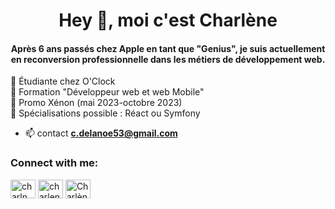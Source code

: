 <h1 align="center">Hey 👋, moi c'est Charlène</h1>
<h4 align="center">Après 6 ans passés chez Apple en tant que "Genius", je suis actuellement en reconversion professionnelle dans les métiers de développement web.</h4>  

 🌱 Étudiante chez O'Clock  
 🌱 Formation "Développeur web et web Mobile"  
 🌱 Promo Xénon (mai 2023-octobre 2023)  
 🌱 Spécialisations possible : Réact ou Symfony  

- 📫 contact **c.delanoe53@gmail.com**

<h3 align="left">Connect with me:</h3>
<p align="left">
<a href="https://twitter.com/charln_dev" target="blank"><img align="center" src="https://raw.githubusercontent.com/rahuldkjain/github-profile-readme-generator/master/src/images/icons/Social/twitter.svg" alt="charln_dev" height="30" width="40" /></a>
<a href="https://linkedin.com/in/charlenedelanoe" target="blank"><img align="center" src="https://raw.githubusercontent.com/rahuldkjain/github-profile-readme-generator/master/src/images/icons/Social/linked-in-alt.svg" alt="charlenedelanoe" height="30" width="40" /></a>
<a href="https://discord.gg/Charlène D.#1549" target="blank"><img align="center" src="https://raw.githubusercontent.com/rahuldkjain/github-profile-readme-generator/master/src/images/icons/Social/discord.svg" alt="Charlène D.#1549" height="30" width="40" /></a>
</p>